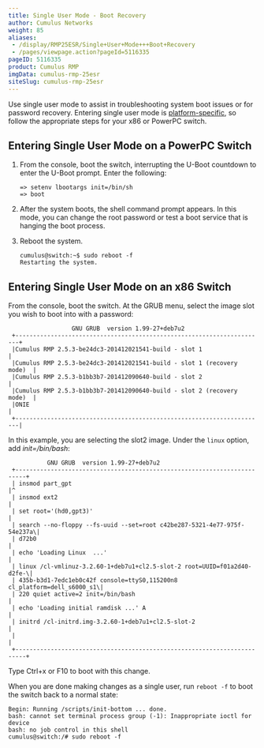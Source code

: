 ```yaml
---
title: Single User Mode - Boot Recovery
author: Cumulus Networks
weight: 85
aliases:
 - /display/RMP25ESR/Single+User+Mode+++Boot+Recovery
 - /pages/viewpage.action?pageId=5116335
pageID: 5116335
product: Cumulus RMP
imgData: cumulus-rmp-25esr
siteSlug: cumulus-rmp-25esr
---
```

Use single user mode to assist in troubleshooting system boot issues or
for password recovery. Entering single user mode is
[platform-specific](http://cumulusnetworks.com/hcl/), so follow the
appropriate steps for your x86 or PowerPC switch.

## Entering Single User Mode on a PowerPC Switch</span>

1.  From the console, boot the switch, interrupting the U-Boot countdown
    to enter the U-Boot prompt. Enter the following:
    
        => setenv lbootargs init=/bin/sh  
        => boot

2.  After the system boots, the shell command prompt appears. In this
    mode, you can change the root password or test a boot service that
    is hanging the boot process.

3.  Reboot the system.
    
        cumulus@switch:~$ sudo reboot -f  
        Restarting the system.

## Entering Single User Mode on an x86 Switch</span>

From the console, boot the switch. At the GRUB menu, select the image
slot you wish to boot into with a password:

``` 
                  GNU GRUB  version 1.99-27+deb7u2
 +-----------------------------------------------------------------------+
 |Cumulus RMP 2.5.3-be24dc3-201412021541-build - slot 1                  |
 |Cumulus RMP 2.5.3-be24dc3-201412021541-build - slot 1 (recovery mode)  |
 |Cumulus RMP 2.5.3-b1bb3b7-201412090640-build - slot 2                  |
 |Cumulus RMP 2.5.3-b1bb3b7-201412090640-build - slot 2 (recovery mode)  |
 |ONIE                                                                   |
 +-----------------------------------------------------------------------|
```

In this example, you are selecting the slot2 image. Under the `linux`
option, add *init=/bin/bash*:

``` 
           GNU GRUB  version 1.99-27+deb7u2
 +-------------------------------------------------------------------------+
 | insmod part_gpt                                                         |^
 | insmod ext2                                                             |
 | set root='(hd0,gpt3)'                                                   |
 | search --no-floppy --fs-uuid --set=root c42be287-5321-4e77-975f-54e237a\|
 | d72b0                                                                   |
 | echo 'Loading Linux  ...'                                               |
 | linux /cl-vmlinuz-3.2.60-1+deb7u1+cl2.5-slot-2 root=UUID=f01a2d40-d2fe-\|
 | 435b-b3d1-7edc1eb0c42f console=ttyS0,115200n8 cl_platform=dell_s6000_s1\|
 | 220 quiet active=2 init=/bin/bash                                       |
 | echo 'Loading initial ramdisk ...' A                                    |
 | initrd /cl-initrd.img-3.2.60-1+deb7u1+cl2.5-slot-2                      |
 |                                                                         | 
 +-------------------------------------------------------------------------+
```

Type Ctrl+x or F10 to boot with this change.

When you are done making changes as a single user, run `reboot -f` to
boot the switch back to a normal state:

    Begin: Running /scripts/init-bottom ... done.
    bash: cannot set terminal process group (-1): Inappropriate ioctl for device
    bash: no job control in this shell
    cumulus@switch:/# sudo reboot -f

<article id="html-search-results" class="ht-content" style="display: none;">

</article>

<footer id="ht-footer">

</footer>
